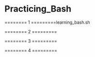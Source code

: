# Practicing_Bash
======== 1 =========learning_bash.sh






======== 2 =========

======== 3 =========

======== 4 =========
